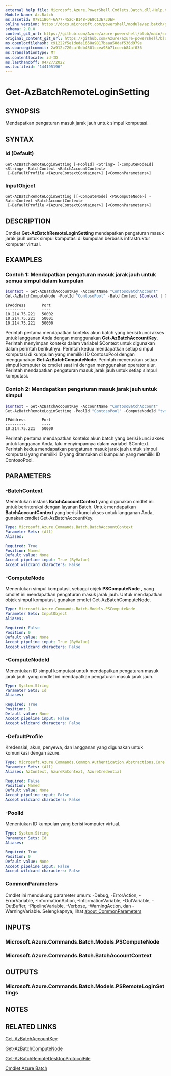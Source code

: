 ```yaml
---
external help file: Microsoft.Azure.PowerShell.Cmdlets.Batch.dll-Help.xml
Module Name: Az.Batch
ms.assetid: 07811B64-6A77-452C-B148-DE8C13E73DEF
online version: https://docs.microsoft.com/powershell/module/az.batch/get-azbatchremoteloginsetting
schema: 2.0.0
content_git_url: https://github.com/Azure/azure-powershell/blob/main/src/Batch/Batch/help/Get-AzBatchRemoteLoginSetting.md
original_content_git_url: https://github.com/Azure/azure-powershell/blob/main/src/Batch/Batch/help/Get-AzBatchRemoteLoginSetting.md
ms.openlocfilehash: c91222f5e1dede1658a9817baaa50daf536d979e
ms.sourcegitcommit: 2a912c720caf0db4501ccea98b71ccecb84af036
ms.translationtype: MT
ms.contentlocale: id-ID
ms.lasthandoff: 04/27/2022
ms.locfileid: "144195196"
---
```

# Get-AzBatchRemoteLoginSetting

## SYNOPSIS
Mendapatkan pengaturan masuk jarak jauh untuk simpul komputasi.

## SYNTAX

### Id (Default)
```
Get-AzBatchRemoteLoginSetting [-PoolId] <String> [-ComputeNodeId] <String> -BatchContext <BatchAccountContext>
 [-DefaultProfile <IAzureContextContainer>] [<CommonParameters>]
```

### InputObject
```
Get-AzBatchRemoteLoginSetting [[-ComputeNode] <PSComputeNode>] -BatchContext <BatchAccountContext>
 [-DefaultProfile <IAzureContextContainer>] [<CommonParameters>]
```

## DESCRIPTION
Cmdlet **Get-AzBatchRemoteLoginSetting** mendapatkan pengaturan masuk jarak jauh untuk simpul komputasi di kumpulan berbasis infrastruktur komputer virtual.

## EXAMPLES

### Contoh 1: Mendapatkan pengaturan masuk jarak jauh untuk semua simpul dalam kumpulan
```powershell
$Context = Get-AzBatchAccountKey -AccountName "ContosoBatchAccount"
Get-AzBatchComputeNode -PoolId "ContosoPool" -BatchContext $Context | Get-AzBatchRemoteLoginSetting -BatchContext $Context
```

```output
IPAddress       Port
---------       ----
10.214.75.221   50002
10.214.75.221   50001
10.214.75.221   50000
```

Perintah pertama mendapatkan konteks akun batch yang berisi kunci akses untuk langganan Anda dengan menggunakan **Get-AzBatchAccountKey**.
Perintah menyimpan konteks dalam variabel $Context untuk digunakan dalam perintah berikutnya.
Perintah kedua mendapatkan setiap simpul komputasi di kumpulan yang memiliki ID ContosoPool dengan menggunakan **Get-AzBatchComputeNode**.
Perintah meneruskan setiap simpul komputer ke cmdlet saat ini dengan menggunakan operator alur.
Perintah mendapatkan pengaturan masuk jarak jauh untuk setiap simpul komputasi.

### Contoh 2: Mendapatkan pengaturan masuk jarak jauh untuk simpul
```powershell
$Context = Get-AzBatchAccountKey -AccountName "ContosoBatchAccount"
Get-AzBatchRemoteLoginSetting -PoolId "ContosoPool" -ComputeNodeId "tvm-1900272697_1-20150330t205553z" -BatchContext $Context
```

```output
IPAddress       Port
---------       ----
10.214.75.221   50000
```

Perintah pertama mendapatkan konteks akun batch yang berisi kunci akses untuk langganan Anda, lalu menyimpannya dalam variabel $Context.
Perintah kedua mendapatkan pengaturan masuk jarak jauh untuk simpul komputasi yang memiliki ID yang ditentukan di kumpulan yang memiliki ID ContosoPool.

## PARAMETERS

### -BatchContext
Menentukan instans **BatchAccountContext** yang digunakan cmdlet ini untuk berinteraksi dengan layanan Batch.
Untuk mendapatkan **BatchAccountContext** yang berisi kunci akses untuk langganan Anda, gunakan cmdlet Get-AzBatchAccountKey.

```yaml
Type: Microsoft.Azure.Commands.Batch.BatchAccountContext
Parameter Sets: (All)
Aliases:

Required: True
Position: Named
Default value: None
Accept pipeline input: True (ByValue)
Accept wildcard characters: False
```

### -ComputeNode
Menentukan simpul komputasi, sebagai objek **PSComputeNode** , yang cmdlet ini mendapatkan pengaturan masuk jarak jauh.
Untuk mendapatkan objek simpul komputasi, gunakan cmdlet Get-AzBatchComputeNode.

```yaml
Type: Microsoft.Azure.Commands.Batch.Models.PSComputeNode
Parameter Sets: InputObject
Aliases:

Required: False
Position: 0
Default value: None
Accept pipeline input: True (ByValue)
Accept wildcard characters: False
```

### -ComputeNodeId
Menentukan ID simpul komputasi untuk mendapatkan pengaturan masuk jarak jauh.
yang cmdlet ini mendapatkan pengaturan masuk jarak jauh.

```yaml
Type: System.String
Parameter Sets: Id
Aliases:

Required: True
Position: 1
Default value: None
Accept pipeline input: False
Accept wildcard characters: False
```

### -DefaultProfile
Kredensial, akun, penyewa, dan langganan yang digunakan untuk komunikasi dengan azure.

```yaml
Type: Microsoft.Azure.Commands.Common.Authentication.Abstractions.Core.IAzureContextContainer
Parameter Sets: (All)
Aliases: AzContext, AzureRmContext, AzureCredential

Required: False
Position: Named
Default value: None
Accept pipeline input: False
Accept wildcard characters: False
```

### -PoolId
Menentukan ID kumpulan yang berisi komputer virtual.

```yaml
Type: System.String
Parameter Sets: Id
Aliases:

Required: True
Position: 0
Default value: None
Accept pipeline input: False
Accept wildcard characters: False
```

### CommonParameters
Cmdlet ini mendukung parameter umum: -Debug, -ErrorAction, -ErrorVariable, -InformationAction, -InformationVariable, -OutVariable, -OutBuffer, -PipelineVariable, -Verbose, -WarningAction, dan -WarningVariable. Selengkapnya, lihat [about_CommonParameters](http://go.microsoft.com/fwlink/?LinkID=113216)

## INPUTS

### Microsoft.Azure.Commands.Batch.Models.PSComputeNode

### Microsoft.Azure.Commands.Batch.BatchAccountContext

## OUTPUTS

### Microsoft.Azure.Commands.Batch.Models.PSRemoteLoginSettings

## NOTES

## RELATED LINKS

[Get-AzBatchAccountKey](./Get-AzBatchAccountKey.md)

[Get-AzBatchComputeNode](./Get-AzBatchComputeNode.md)

[Get-AzBatchRemoteDesktopProtocolFile](./Get-AzBatchRemoteDesktopProtocolFile.md)

[Cmdlet Azure Batch](/powershell/module/Az.Batch/)
